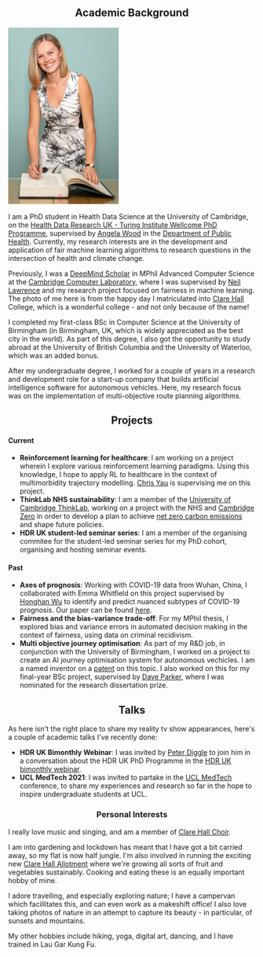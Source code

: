 
## <center>Academic Background</center>
<img src="/matriculation-photo-full.jpeg" width="225" class="left-img"/>

I am a PhD student in Health Data Science at the University of Cambridge, on the [Health Data Research UK - Turing Institute Wellcome PhD Programme](https://www.hdruk.ac.uk/careers-in-health-data-science/phd-programme/), supervised by [Angela Wood](https://www.phpc.cam.ac.uk/people/ceu-group/ceu-senior-academic-staff/angela-wood/) in the [Department of Public Health](https://www.phpc.cam.ac.uk/). Currently, my research interests are in the development and application of fair machine learning algorithms to research questions in the intersection of health and climate change.

Previously, I was a [DeepMind Scholar](https://www.cst.cam.ac.uk/deepmind-scholars-cambridge) in MPhil Advanced Computer Science at the [Cambridge Computer Laboratory](https://www.cst.cam.ac.uk/), where I was supervised by [Neil Lawrence](https://inverseprobability.com/) and my research project focused on fairness in machine learning. The photo of me here is from the happy day I matriculated into [Clare Hall](https://www.clarehall.cam.ac.uk/) College, which is a wonderful college - and not only because of the name!

I completed my first-class BSc in Computer Science at the University of Birmingham (in Birmingham, UK, which is widely appreciated as the best city in the world). As part of this degree, I also got the opportunity to study abroad at the University of British Columbia and the University of Waterloo, which was an added bonus. 

After my undergraduate degree, I worked for a couple of years in a research and development role for a start-up company that builds artificial intelligence software for autonomous vehicles. Here, my research focus was on the implementation of multi-objective route planning algorithms. 

## <center>Projects</center>
#### Current
- <b> Reinforcement learning for healthcare</b>: I am working on a project wherein I explore various reinforcement learning paradigms. Using this knowledge, I hope to apply RL to healthcare in the context of multimorbidity trajectory modelling. [Chris Yau](https://cwcyau.github.io/authors/admin/) is supervising me on this project.
- <b>ThinkLab NHS sustainability</b>: I am a member of the [University of Cambridge ThinkLab](https://www.thinklab.strategic-partnerships.admin.cam.ac.uk/), working on a project with the NHS and [Cambridge Zero](https://www.zero.cam.ac.uk/) in order to develop a plan to achieve [net zero carbon emissions](https://www.england.nhs.uk/greenernhs/wp-content/uploads/sites/51/2020/10/delivering-a-net-zero-national-health-service.pdf) and shape future policies.
- <b>HDR UK student-led seminar series</b>: I am a member of the organising commitee for the student-led seminar series for my PhD cohort, organising and hosting seminar events. 

#### Past
- <b>Axes of prognosis</b>: Working with COVID-19 data from Wuhan, China, I collaborated with Emma Whitfield on this project supervised by [Honghan Wu](https://iris.ucl.ac.uk/iris/browse/profile?upi=HWWUX46) to identify and predict nuanced subtypes of COVID-19 prognosis. Our paper can be found [here](https://www.medrxiv.org/content/10.1101/2021.03.16.21253371v1).
- <b>Fairness and the bias-variance trade-off</b>: For my MPhil thesis, I explored bias and variance errors in automated decision making in the context of fairness, using data on criminal recidivism. 
- <b>Multi objective journey optimisation</b>: As part of my R&D job, in conjunction with the University of Birmingham, I worked on a project to create an AI journey optimisation system for autonomous vechicles. I am a named inventor on a [patent](https://patents.google.com/patent/US20190346275A1/en) on this topic. I also worked on this for my final-year BSc project, supervised by [Dave Parker](https://www.cs.bham.ac.uk/~parkerdx/index.php), where I was nominated for the research dissertation prize.

## <center>Talks</center>
As here isn't the right place to share my reality tv show appearances, here's a couple of academic talks I've recently done:
- <b>HDR UK Bimonthly Webinar</b>: I was invited by [Peter Diggle](https://www.lancaster.ac.uk/staff/diggle/) to join him in a conversation about the HDR UK PhD Programme in the [HDR UK bimonthly webinar](https://www.hdruk.ac.uk/events/hdr-uk-bimonthly-science-webinar-january-2021/).
- <b>UCL MedTech 2021</b>: I was invited to partake in the [UCL MedTech](https://uclmed.tech/) conference, to share my experiences and research so far in the hope to inspire undergraduate students at UCL.

### <center>Personal Interests</center>
I really love music and singing, and am a member of [Clare Hall Choir](https://www.clarehall.cam.ac.uk/clare-hall-choir). 

I am into gardening and lockdown has meant that I have got a bit carried away, so my flat is now half jungle. I'm also involved in running the exciting new [Clare Hall Allotment](https://www.clarehall.cam.ac.uk/news/10-03-2021/clare-hall-allotment-initiative-officially-launches) where we're growing all sorts of fruit and vegetables sustainably. Cooking and eating these is an equally important hobby of mine.

I adore travelling, and especially exploring nature; I have a campervan which facillitates this, and can even work as a makeshift office! I also love taking photos of nature in an attempt to capture its beauty - in particular, of sunsets and mountains.

My other hobbies include hiking, yoga, digital art, dancing, and I have trained in Lau Gar Kung Fu.
